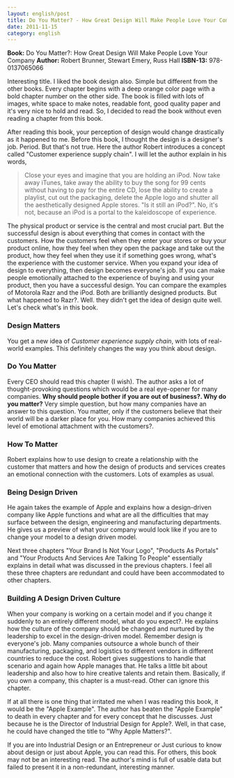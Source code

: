 ```yaml
---
layout: english/post
title: Do You Matter? - How Great Design Will Make People Love Your Company
date: 2011-11-15
category: english
---
```


**Book:** Do You Matter?: How Great Design Will Make People Love Your Company
**Author:** Robert Brunner, Stewart Emery, Russ Hall
**ISBN-13:** 978-0137065066

Interesting title. I liked the book design also. Simple but different from the other books. Every chapter begins with a deep orange color page with a bold chapter number on the other side. The book is filled with lots of images, white space to make notes, readable font, good quality paper and it's very nice to hold and read. So, I decided to read the book without even reading a chapter from this book.

After reading this book, your perception of design would change drastically as it happened to me. Before this book, I thought the design is a designer's job. Period. But that's not true. Here the author Robert introduces a concept called "Customer experience supply chain". I will let the author explain in his words,

> Close your eyes and imagine that you are holding an iPod. Now take away iTunes, take away the ability to buy the song for 99 cents without having to pay for the entire CD, lose the ability to create a playlist, cut out the packaging, delete the Apple logo and shutter all the aesthetically designed Apple stores. "Is it still an iPod?". No, it's not, because an iPod is a portal to the kaleidoscope of experience.

The physical product or service is the central and most crucial part. But the successful design is about everything that comes in contact with the customers. How the customers feel when they enter your stores or buy your product online, how they feel when they open the package and take out the product, how they feel when they use it if something goes wrong, what's the experience with the customer service. When you expand your idea of design to everything, then design becomes everyone's job. If you can make people emotionally attached to the experience of buying and using your product, then you have a successful design. You can compare the examples of Motorola Razr and the iPod. Both are brilliantly designed products. But what happened to Razr?. Well. they didn't get the idea of design quite well.
Let's check what's in this book.

### Design Matters
You get a new idea of *Customer experience supply chain*, with lots of real-world examples. This definitely changes the way you think about design.

### Do You Matter
Every CEO should read this chapter (I wish). The author asks a lot of thought-provoking questions which would be a real eye-opener for many companies. **Why should people bother if you are out of business?. Why do you matter?** Very simple question, but how many companies have an answer to this question. You matter, only if the customers believe that their world will be a darker place for you. How many companies achieved this level of emotional attachment with the customers?.

### How To Matter
Robert explains how to use design to create a relationship with the customer that matters and how the design of products and services creates an emotional connection with the customers. Lots of examples as usual.

### Being Design Driven
He again takes the example of Apple and explains how a design-driven company like Apple functions and what are all the difficulties that may surface between the design, engineering and manufacturing departments. He gives us a preview of what your company would look like if you are to change your model to a design driven model.

Next three chapters "Your Brand Is Not Your Logo", "Products As Portals" and "Your Products And Services Are Talking To People" essentially explains in detail what was discussed in the previous chapters. I feel all these three chapters are redundant and could have been accommodated to other chapters.

### Building A Design Driven Culture
When your company is working on a certain model and if you change it suddenly to an entirely different model, what do you expect?. He explains how the culture of the company should be changed and nurtured by the leadership to excel in the design-driven model. Remember design is everyone's job. Many companies outsource a whole bunch of their manufacturing, packaging, and logistics to different vendors in different countries to reduce the cost. Robert gives suggestions to handle that scenario and again how Apple manages that. He talks a little bit about leadership and also how to hire creative talents and retain them. Basically, if you own a company, this chapter is a must-read. Other can ignore this chapter.

If at all there is one thing that irritated me when I was reading this book, it would be the "Apple Example". The author has beaten the "Apple Example" to death in every chapter and for every concept that he discusses. Just because he is the Director of Industrial Design for Apple?. Well, in that case, he could have changed the title to "Why Apple Matters?".

If you are into Industrial Design or an Entrepreneur or Just curious to know about design or just about Apple, you can read this. For others, this book may not be an interesting read. The author's mind is full of usable data but failed to present it in a non-redundant, interesting manner.
